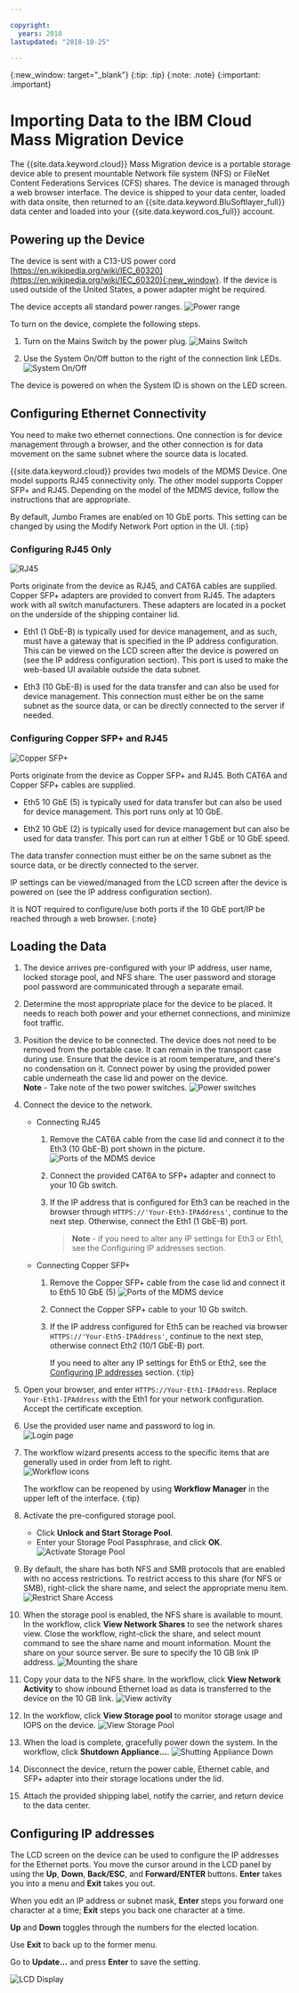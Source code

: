 ```yaml
---

copyright:
  years: 2018
lastupdated: "2018-10-25"

---
```

{:new_window: target="_blank"}
{:tip: .tip} 
{:note: .note} 
{:important: .important}

# Importing Data to the IBM Cloud Mass Migration Device

The {{site.data.keyword.cloud}} Mass Migration device is a portable storage device able to present mountable Network file system (NFS) or FileNet Content Federations Services (CFS) shares. The device is managed through a web browser interface. The device is shipped to your data center, loaded with data onsite, then returned to an {{site.data.keyword.BluSoftlayer_full}} data center and loaded into your {{site.data.keyword.cos_full}} account.


## Powering up the Device

The device is sent with a C13-US power cord [https://en.wikipedia.org/wiki/IEC_60320](https://en.wikipedia.org/wiki/IEC_60320){:new_window}. If the device is used outside of the United States, a power adapter might be required.

The device accepts all standard power ranges.
![Power range](/images/PowerRating.png)

To turn on the device, complete the following steps. 
1. Turn on the Mains Switch by the power plug.
   ![Mains Switch](/images/MDMSPowerOnOff.png)

2. Use the System On/Off button to the right of the connection link LEDs.
   ![System On/Off](/images/MDMSSystemOnOff.png)

The device is powered on when the System ID is shown on the LED screen.


## Configuring Ethernet Connectivity

You need to make two ethernet connections. One connection is for device management through a browser, and the other connection is for data movement on the same subnet where the source data is located.

{{site.data.keyword.cloud}} provides two models of the MDMS Device. One model supports RJ45 connectivity only. The other model supports Copper SFP+ and RJ45. Depending on the model of the MDMS device, follow the instructions that are appropriate.

By default, Jumbo Frames are enabled on 10 GbE ports. This setting can be changed by using the Modify Network Port option in the UI.
{:tip}

### Configuring RJ45 Only

![RJ45](/images/RJ45PortZoom.png)

Ports originate from the device as RJ45, and CAT6A cables are supplied. Copper SFP+ adapters are provided to convert from RJ45. The adapters work with all switch manufacturers. These adapters are located in a pocket on the underside of the shipping container lid.

- Eth1 (1 GbE-B) is typically used for device management, and as such, must have a gateway that is specified in the IP address configuration. This can be viewed on the LCD screen after the device is powered on (see the IP address configuration section). This port is used to make the web-based UI available outside the data subnet.

- Eth3 (10 GbE-B) is used for the data transfer and can also be used for device management. This connection must either be on the same subnet as the source data, or can be directly connected to the server if needed.


### Configuring Copper SFP+ and RJ45

![Copper SFP+](/images/sfp-ports-sized-port5.png)

Ports originate from the device as Copper SFP+ and RJ45. Both CAT6A and Copper SFP+ cables are supplied.

- Eth5 10 GbE (5) is typically used for data transfer but can also be used for device management. This port runs only at 10 GbE.

- Eth2 10 GbE (2) is typically used for device management but can also be used for data transfer. This port can run at either 1 GbE or 10 GbE speed. 


The data transfer connection must either be on the same subnet as the source data, or be directly connected to the server.

IP settings can be viewed/managed from the LCD screen after the device is powered on (see the IP address configuration section).

It is NOT required to configure/use both ports if the 10 GbE port/IP be reached through a web browser.
{:note}


## Loading the Data

1.	The device arrives pre-configured with your IP address, user name, locked storage pool, and NFS share. The user password and storage pool password are communicated through a separate email.

2.	Determine the most appropriate place for the device to be placed. It needs to reach both power and your ethernet connections, and minimize foot traffic.

3.	Position the device to be connected. The device does not need to be removed from the portable case. It can remain in the transport case during use. Ensure that the device is at room temperature, and there's no condensation on it. Connect power by using the provided power cable underneath the case lid and power on the device.<br/>
    **Note** - Take note of the two power switches.
    ![Power switches](/images/MDMSPowerSwitch.png) 

4. Connect the device to the network.
    - Connecting RJ45 
  	  1. Remove the CAT6A cable from the case lid and connect it to the Eth3 (10 GbE-B) port shown in the picture.
      ![Ports of the MDMS device](/images/MDMSNewEth1and3.png)
      
      2. Connect the provided CAT6A to SFP+ adapter and connect to your 10 Gb switch.
      3. If the IP address that is configured for Eth3 can be reached in the browser through `HTTPS://'Your-Eth3-IPAddress'`, continue to the next step. Otherwise, connect the Eth1 (1 GbE-B) port.<br/>
         >**Note** - if you need to alter any IP settings for Eth3 or Eth1, see the Configuring IP addresses section.
    - Connecting Copper SFP+
      1. Remove the Copper SFP+ cable from the case lid and connect it to Eth5 10 GbE (5) 
         ![Ports of the MDMS device](/images/sfp-ports-sized-ports-labeled.png)
      2. Connect the Copper SFP+ cable to your 10 Gb switch.
      3. If the IP address configured for Eth5 can be reached via browser `HTTPS://'Your-Eth5-IPAddress'`, continue to the next step, otherwise connect Eth2 (10/1 GbE-B) port.
      
         If you need to alter any IP settings for Eth5 or Eth2, see the [Configuring IP addresses](#configuring-ip-addresses) section.
         {:tip}


5. Open your browser, and enter `HTTPS://Your-Eth1-IPAddress`. Replace `Your-Eth1-IPAddress` with the Eth1 for your network configuration. Accept the certificate exception.

6. Use the provided user name and password to log in.<br/>
    ![Login page](/images/login.png)

7. The workflow wizard presents access to the specific items that are generally used in order from left to right.<br/>
    ![Workflow icons](/images/workflow.png)
    
    The workflow can be reopened by using **Workflow Manager** in the upper left of the interface.
    {:tip}

8.	Activate the pre-configured storage pool.
    - Click **Unlock and Start Storage Pool**.
    - Enter your Storage Pool Passphrase, and click **OK**.
      ![Activate Storage Pool](/images/Unlock.png)

9. By default, the share has both NFS and SMB protocols that are enabled with no access restrictions. To restrict access to this share (for NFS or SMB), right-click the share name, and select the appropriate menu item.<br/>
   ![Restrict Share Access](/images/ShareAccessControl.png)

10. When the storage pool is enabled, the NFS share is available to mount. In the workflow, click **View Network Shares** to see the network shares view. Close the workflow, right-click the share, and select mount command to see the share name and mount information. Mount the share on your source server. Be sure to specify the 10 GB link IP address.
    ![Mounting the share](/images/MountCommand.png)

11. Copy your data to the NFS share. In the workflow, click **View Network Activity** to show inbound Ethernet load as data is transferred to the device on the 10 GB link.
    ![View activity](/images/SystemNetworkPerf.png)

12. In the workflow, click **View Storage pool** to monitor storage usage and IOPS on the device.
    ![View Storage Pool](/images/SystemStoragePoolPerf.png)

13.	When the load is complete, gracefully power down the system. In the workflow, click **Shutdown Appliance...**.
    ![Shutting Appliance Down](/images/SystemShutdown.png)

14.	Disconnect the device, return the power cable, Ethernet cable, and SFP+ adapter into their storage locations under the lid.

16.	Attach the provided shipping label, notify the carrier, and return device to the data center.


## Configuring IP addresses

The LCD screen on the device can be used to configure the IP addresses for the Ethernet ports. You move the cursor around in the LCD panel by using the **Up**, **Down**, **Back/ESC**, and **Forward/ENTER** buttons. **Enter** takes you into a menu and **Exit** takes you out.

When you edit an IP address or subnet mask, **Enter** steps you forward one character at a time; **Exit** steps you back one character at a time. 

**Up** and **Down** toggles through the numbers for the elected location.

Use **Exit** to back up to the former menu.

Go to **Update...** and press **Enter** to save the setting.

  ![LCD Display](/images/MDMSLCD.png)
